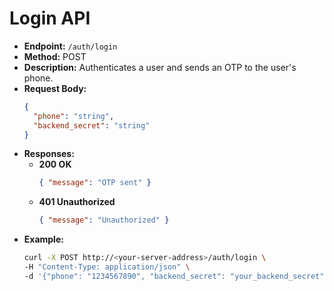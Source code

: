 # Login API

- **Endpoint:** `/auth/login`
- **Method:** POST
- **Description:** Authenticates a user and sends an OTP to the user's phone.
- **Request Body:**
  ```json
  {
    "phone": "string",
    "backend_secret": "string"
  }
  ```
- **Responses:**
  - **200 OK**
    ```json
    { "message": "OTP sent" }
    ```
  - **401 Unauthorized**
    ```json
    { "message": "Unauthorized" }
    ```
- **Example:**
  ```bash
  curl -X POST http://<your-server-address>/auth/login \
  -H "Content-Type: application/json" \
  -d '{"phone": "1234567890", "backend_secret": "your_backend_secret"}'
  ```